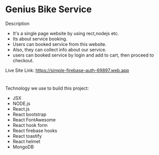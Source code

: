 # Genius Bike Service

Description

- It's a single page website by using rect,nodejs etc.
- Its about service booking.
- Users can booked service from this website.
- Also, they can collect info about our service.
- users can booked service by login and add to cart, then proceed to checkout.

Live Site Link: https://simple-firebase-auth-69897.web.app

#

Technology we use to build this project:

- JSX
- NODE.js
- React.js
- React bootstrap
- React FontAwesome
- React hook form
- React firebase hooks
- React toastify
- React helmet
- MongoDB
